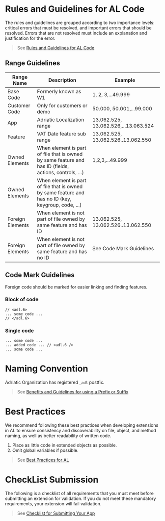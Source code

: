# Rules and Guidelines for AL Code

The rules and guidelines are grouped according to two importance levels: critical errors that must be resolved, and important errors that should be resolved. Errors that are not resolved must include an explanation and justification for the error.

> See [Rules and Guidelines for AL Code](https://docs.microsoft.com/en-us/dynamics365/business-central/dev-itpro/compliance/apptest-overview)

## Range Guidelines

Range Name|Description|Example
----------|-----------|-------
Base Code|Formerly known as W1|1, 2, 3,...49.999
Customer Code|Only for customers or demo|50.000, 50.001,...99.000
App|Adriatic Localization range|13.062.525, 13.062.526,...13.063.524
Feature|VAT Date feature sub range|13.062.525, 13.062.526..13.062.550
Owned Elements|When element is part of file that is owned by same feature and has ID (fields, actions, controls, ...)|1,2,3,...49.999
Owned Elements|When element is part of file that is owned by same feature and has no ID (key, keygroup, code, ...)|
Foreign Elements|When element is not part of file owned by same feature and has ID|13.062.525, 13.062.526..13.062.550
Foreign Elements|When element is not part of file owned by same feature and has no ID|See Code Mark Guidelines

## Code Mark Guidelines

Foreign code should be marked for easier linking and finding features.

### Block of code
``` PAS
// <adl.6>
... some code ...
// </adl.6>
```
### Single code
``` PAS
... some code ...
... added code ... // <adl.6 />
... some code ...
``` 

# Naming Convention

Adriatic Organization has registered ```_adl``` postfix.

> See [Benefits and Guidelines for using a Prefix or Suffix](https://docs.microsoft.com/en-us/dynamics365/business-central/dev-itpro/compliance/apptest-prefix-suffix)

# Best Practices

We recommend following these best practices when developing extensions in AL to ensure consistency and discoverability on file, object, and method naming, as well as better readability of written code.

1. Place as little code in extended objects as possible. 
2. Omit global variables if possible. 

> See [Best Practices for AL](https://docs.microsoft.com/en-us/dynamics365/business-central/dev-itpro/compliance/apptest-bestpracticesforalcode)

# CheckList Submission

The following is a checklist of all requirements that you must meet before submitting an extension for validation. If you do not meet these mandatory requirements, your extension will fail validation.

> See [Checklist for Submitting Your App](https://docs.microsoft.com/en-us/dynamics365/business-central/dev-itpro/developer/devenv-checklist-submission)

